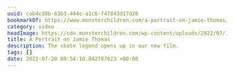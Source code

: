 ```yaml
---
uuid: cab4cd8b-63b3-444c-a1c6-f47843d17d28
bookmarkOf: https://www.monsterchildren.com/a-portrait-on-jamie-thomas/
category: video
headImage: https://cdn.monsterchildren.com/wp-content/uploads/2022/07/19075825/jamie-featured-image-2.jpg
title: A Portrait on Jamie Thomas
description: The skate legend opens up in our new film.
tags: []
date: 2022-07-20 09:54:10.842787823 +00:00
---
```

